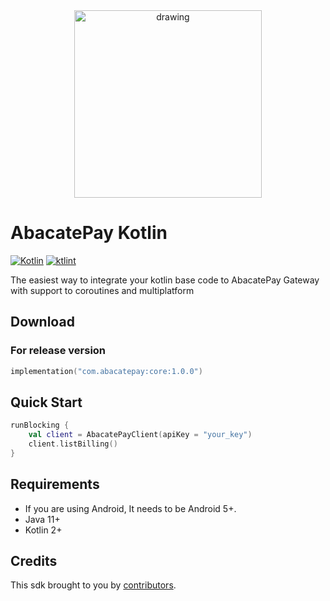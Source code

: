 <div align="center">
    <img src="https://i.imgur.com/bnDP5Zx.png" width="300" align="center" alt="drawing"/>
</div>

# AbacatePay Kotlin

[![Kotlin](https://img.shields.io/badge/Kotlin-2.0-blue.svg)](http://kotlinlang.org)
[![ktlint](https://img.shields.io/badge/code%20style-%E2%9D%A4-FF4081.svg)](https://ktlint.github.io)

The easiest way to integrate your kotlin base code to AbacatePay Gateway with support to coroutines and multiplatform

## Download

### For release version

```kotlin
implementation("com.abacatepay:core:1.0.0")
```

## Quick Start

```kotlin
runBlocking {
    val client = AbacatePayClient(apiKey = "your_key")
    client.listBilling()
}

```

## Requirements

- If you are using Android, It needs to be Android 5+.
- Java 11+
- Kotlin 2+

## Credits

This sdk brought to you by [contributors](https://github.com/ssimiao/abacatepay-kotlin-sdk/graphs/contributors).
